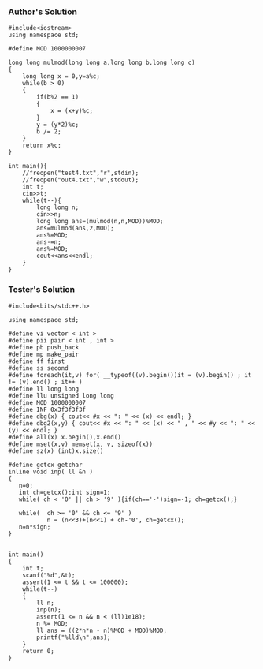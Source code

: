 ### Author's Solution

<pre><code>#include&lt;iostream&gt;
using namespace std;

#define MOD 1000000007

long long mulmod(long long a,long long b,long long c)
{    
	long long x = 0,y=a%c;    
	while(b &gt; 0)
	{
	    if(b%2 == 1)
		{
			x = (x+y)%c;
		}        
		y = (y*2)%c;
		b /= 2;
	}
	return x%c;
}

int main(){
	//freopen("test4.txt","r",stdin);
	//freopen("out4.txt","w",stdout);
	int t;
	cin&gt;&gt;t;
	while(t--){
		long long n;
		cin&gt;&gt;n;
		long long ans=(mulmod(n,n,MOD))%MOD;
		ans=mulmod(ans,2,MOD);
		ans%=MOD;
		ans-=n;
		ans%=MOD;
		cout&lt;&lt;ans&lt;&lt;endl;
	}
}</code></pre>

### Tester's Solution

<pre><code>#include&lt;bits/stdc++.h&gt;

using namespace std;

#define vi vector &lt; int &gt;
#define pii pair &lt; int , int &gt;
#define pb push_back
#define mp make_pair
#define ff first
#define ss second
#define foreach(it,v) for( __typeof((v).begin())it = (v).begin() ; it != (v).end() ; it++ )
#define ll long long
#define llu unsigned long long
#define MOD 1000000007
#define INF 0x3f3f3f3f
#define dbg(x) { cout&lt;&lt; #x &lt;&lt; ": " &lt;&lt; (x) &lt;&lt; endl; }
#define dbg2(x,y) { cout&lt;&lt; #x &lt;&lt; ": " &lt;&lt; (x) &lt;&lt; " , " &lt;&lt; #y &lt;&lt; ": " &lt;&lt; (y) &lt;&lt; endl; }
#define all(x) x.begin(),x.end()
#define mset(x,v) memset(x, v, sizeof(x))
#define sz(x) (int)x.size()

#define getcx getchar
inline void inp( ll &amp;n )
{
   n=0;
   int ch=getcx();int sign=1;
   while( ch &lt; '0' || ch &gt; '9' ){if(ch=='-')sign=-1; ch=getcx();}

   while(  ch &gt;= '0' &amp;&amp; ch &lt;= '9' )
           n = (n&lt;&lt;3)+(n&lt;&lt;1) + ch-'0', ch=getcx();
   n=n*sign;
}


int main()
{
    int t;
    scanf("%d",&amp;t);
    assert(1 &lt;= t &amp;&amp; t &lt;= 100000);
    while(t--)
    {
        ll n;
        inp(n);
        assert(1 &lt;= n &amp;&amp; n &lt; (ll)1e18);
        n %= MOD;
		ll ans = ((2*n*n - n)%MOD + MOD)%MOD;
		printf("%lld\n",ans);
    }
    return 0;
}</code></pre>